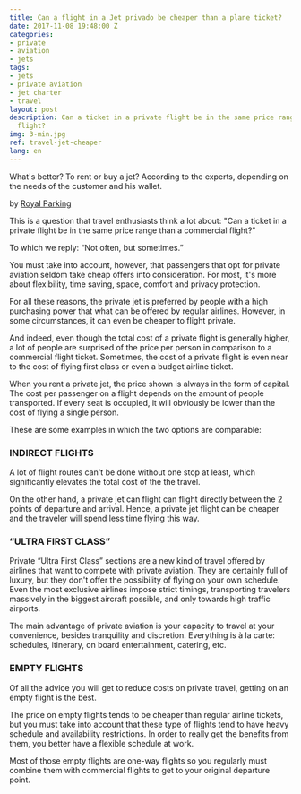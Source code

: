 ```yaml
---
title: Can a flight in a Jet privado be cheaper than a plane ticket?
date: 2017-11-08 19:48:00 Z
categories:
- private
- aviation
- jets
tags:
- jets
- private aviation
- jet charter
- travel
layout: post
description: Can a ticket in a private flight be in the same price range than a commercial
  flight?
img: 3-min.jpg
ref: travel-jet-cheaper
lang: en
---
```


What's better? To rent or buy a jet? According to the experts, depending on the needs of the customer and his wallet.

by [Royal Parking](https://royalparking.es/un-vuelo-en-un-jet-privado-puede-ser-mas-barato-que-un-billete-de-avion/)

This is a question that travel enthusiasts think a lot about: "Can a ticket in a private flight be in the same price range than a commercial flight?"

To which we reply: “Not often, but sometimes.”

You must take into account, however, that passengers that opt for private aviation seldom take cheap offers into consideration. For most, it's more about flexibility, time saving, space, comfort and privacy protection.

For all these reasons, the private jet is preferred by people with a high purchasing power that what can be offered by regular airlines. However, in some circumstances, it can even be cheaper to flight private.

And indeed, even though the total cost of a private flight is generally higher, a lot of people are surprised of the price per person in comparison to a commercial flight ticket. Sometimes, the cost of a private flight is even near to the cost of flying first class or even a budget airline ticket.

When you rent a private jet, the price shown is always in the form of capital. The cost per passenger on a flight depends on the amount of people transported. If every seat is occupied, it will obviously be lower than the cost of flying a single person.

These are some examples in which the two options are comparable:



### INDIRECT FLIGHTS
A lot of flight routes can't be done without one stop at least, which significantly elevates the total cost of the the travel.

On the other hand, a private jet can flight can flight directly between the 2 points of departure and arrival. Hence, a private jet flight can be cheaper and the traveler will spend less time flying this way.



### “ULTRA FIRST CLASS”
Private “Ultra First Class” sections are a new kind of travel offered by airlines that want to compete with private aviation. They are certainly full of luxury, but they don't offer the possibility of flying on your own schedule. Even the most exclusive airlines impose strict timings, transporting travelers massively in the biggest aircraft possible, and only towards high traffic airports.

The main advantage of private aviation is your capacity to travel at your convenience, besides tranquility and discretion. Everything is à la carte: schedules, itinerary, on board entertainment, catering, etc.



### EMPTY FLIGHTS
Of all the advice you will get to reduce costs on private travel, getting on an empty flight is the best.

The price on empty flights tends to be cheaper than regular airline tickets, but you must take into account that these type of flights tend to have heavy schedule and availability restrictions. In order to really get the benefits from them, you better have a flexible schedule at work.

Most of those empty flights are one-way flights so you regularly must combine them with commercial flights to get to your original departure point.
